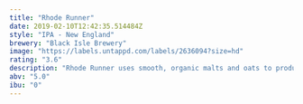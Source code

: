 ```yaml
---
title: "Rhode Runner"
date: 2019-02-10T12:42:35.514484Z
style: "IPA - New England"
brewery: "Black Isle Brewery"
image: "https://labels.untappd.com/labels/2636094?size=hd"
rating: "3.6"
description: "Rhode Runner uses smooth, organic malts and oats to produce a hazy, tropical tasting brew that’s perfect to enjoy as a session ale."
abv: "5.0"
ibu: "0"
---
```

